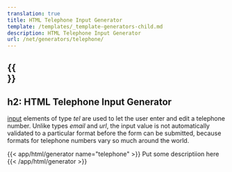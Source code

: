 ```yaml
---
translation: true
title: HTML Telephone Input Generator
template: /templates/_template-generators-child.md
description: HTML Telephone Input Generator
url: /net/generators/telephone/
---
```


{{<section overview>}}
---
h2: HTML Telephone Input Generator
---

[input](https://html.spec.whatwg.org/multipage/input.html#the-input-element) elements of type *tel* are used to let the user enter and edit a telephone number. Unlike types *email* and *url*, the input value is not automatically validated to a particular format before the form can be submitted, because formats for telephone numbers vary so much around the world.

{{< app/html/generator name="telephone" >}}
Put some descriptiion here
{{< /app/html/generator >}}